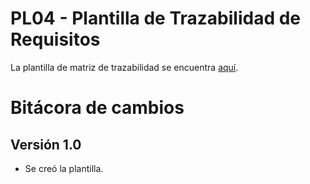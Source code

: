 # PL04 - Plantilla de Trazabilidad de Requisitos

La plantilla de matriz de trazabilidad se encuentra [aquí](https://docs.google.com/spreadsheets/d/1FCAYXvOlbt5BOBe549oyW0jqsyLW1D2ezwrbmBl-Xwk/edit#gid=0).
# Bitácora de cambios

## Versión 1.0
  - Se creó la plantilla.
